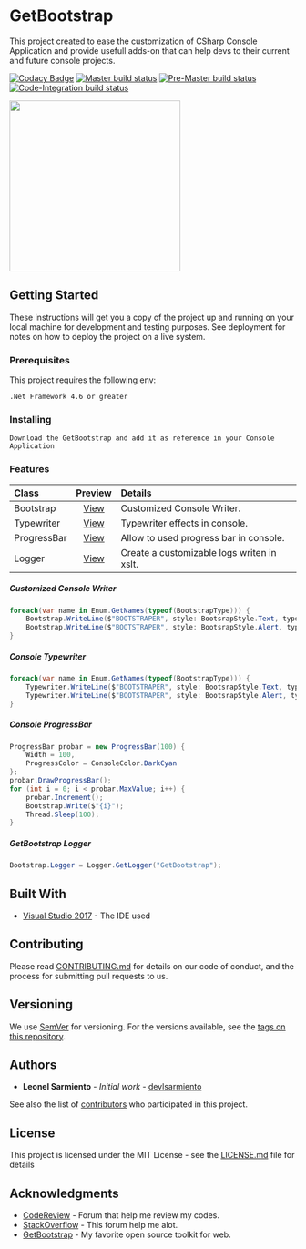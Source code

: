 # GetBootstrap

This project created to ease the customization of CSharp Console Application and provide usefull adds-on that can help devs to their current and future console projects.

[![Codacy Badge](https://api.codacy.com/project/badge/Grade/e3618fb612bf4b8ba526b6de94f35203)](https://app.codacy.com/app/SESarmiento/GetBootstrap?utm_source=github.com&utm_medium=referral&utm_content=SESarmiento/GetBootstrap&utm_campaign=Badge_Grade_Dashboard)
[![Master build status](https://ci.appveyor.com/api/projects/status/btq8youx0uc1lnxj/branch/master?svg=true&passingText=master%20•%20pass&failingText=master%20•%20fail&pendingText=master%20•%20pending)](https://ci.appveyor.com/project/devlsarmiento/getbootstrap/branch/master)
[![Pre-Master build status](https://ci.appveyor.com/api/projects/status/btq8youx0uc1lnxj/branch/pre-master?svg=true&passingText=pre-master%20•%20pass&failingText=pre-master%20•%20fail&pendingText=pre-master%20•%20pending)](https://ci.appveyor.com/project/devlsarmiento/getbootstrap/branch/pre-master)
[![Code-Integration build status](https://ci.appveyor.com/api/projects/status/btq8youx0uc1lnxj/branch/code-integration?svg=true&passingText=code-integration%20•%20pass&failingText=code-integration%20•%20fail&pendingText=code-integration%20•%20pending)](https://ci.appveyor.com/project/devlsarmiento/getbootstrap/branch/code-integration)

<img src="https://github.com/devlsarmiento/GetBootstrap/blob/code-integration/.screenshots/demo.gif" height="300px"/>

## Getting Started

These instructions will get you a copy of the project up and running on your local machine for development and testing purposes. See deployment for notes on how to deploy the project on a live system.

### Prerequisites

This project requires the following env:

```
.Net Framework 4.6 or greater
```

### Installing

```
Download the GetBootstrap and add it as reference in your Console Application
```

### Features

| Class		| Preview	| Details
| :---		| :---:		| :---
| Bootstrap	| [View](https://github.com/devlsarmiento/GetBootstrap/blob/code-integration/.screenshots/normal.png)	| Customized Console Writer.
| Typewriter	| [View](https://github.com/devlsarmiento/GetBootstrap/blob/code-integration/.screenshots/typewriter.gif)	| Typewriter effects in console.
| ProgressBar	| [View](https://github.com/devlsarmiento/GetBootstrap/blob/code-integration/.screenshots/progressbar.gif)	| Allow to used progress bar in console.
| Logger	| [View](https://github.com/devlsarmiento/GetBootstrap/blob/code-integration/.screenshots/logger.png)	| Create a customizable logs writen in xslt.

##### Customized Console Writer

```csharp
foreach(var name in Enum.GetNames(typeof(BootstrapType))) {
	Bootstrap.WriteLine($"BOOTSTRAPER", style: BootsrapStyle.Text, type: (BootstrapType) Enum.Parse(typeof(BootstrapType), name));
	Bootstrap.WriteLine($"BOOTSTRAPER", style: BootsrapStyle.Alert, type: (BootstrapType) Enum.Parse(typeof(BootstrapType), name), fill: true);
}
```

##### Console Typewriter

```csharp
foreach(var name in Enum.GetNames(typeof(BootstrapType))) {
	Typewriter.WriteLine($"BOOTSTRAPER", style: BootsrapStyle.Text, type: (BootstrapType) Enum.Parse(typeof(BootstrapType), name));
	Typewriter.WriteLine($"BOOTSTRAPER", style: BootsrapStyle.Alert, type: (BootstrapType) Enum.Parse(typeof(BootstrapType), name), fill: true);
}
```

##### Console ProgressBar

```csharp
ProgressBar probar = new ProgressBar(100) {
	Width = 100,
	ProgressColor = ConsoleColor.DarkCyan
};
probar.DrawProgressBar();
for (int i = 0; i < probar.MaxValue; i++) {
	probar.Increment();
	Bootstrap.Write($"{i}");
	Thread.Sleep(100);
}
```
##### GetBootstrap Logger

```csharp
Bootstrap.Logger = Logger.GetLogger("GetBootstrap");
```

## Built With

* [Visual Studio 2017](https://www.visualstudio.com/downloads/) - The IDE used

## Contributing

Please read [CONTRIBUTING.md](https://gist.github.com/devlsarmiento/GetBootstrap/CONTRIBUTING.md) for details on our code of conduct, and the process for submitting pull requests to us.

## Versioning

We use [SemVer](http://semver.org/) for versioning. For the versions available, see the [tags on this repository](https://github.com/devlsarmiento/GetBootstrap/tags). 

## Authors

* **Leonel Sarmiento** - *Initial work* - [devlsarmiento](https://github.com/devlsarmiento)

See also the list of [contributors](https://github.com/devlsarmiento/GetBootstrap/contributors) who participated in this project.

## License

This project is licensed under the MIT License - see the [LICENSE.md](https://github.com/devlsarmiento/GetBootstrap/LICENSE) file for details

## Acknowledgments

* [CodeReview](https://codereview.stackexchange.com/search?q=Console+Application+Customization) - Forum that help me review my codes.
* [StackOverflow](https://stackoverflow.com/) - This forum help me alot.
* [GetBootstrap](https://getbootstrap.com/) - My favorite open source toolkit for web.
